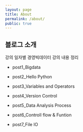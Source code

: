 ```yaml
---
layout: page
title: About
permalink: /about/
public: true
---
```


## 블로그 소개

강의 일자별 경영빅데이터 강의 내용 정리 
* post1_Bigdata
* post2_Hello Python
* post3_Variables and Operators
* post4_Version Control
* post5_Data Analysis Process

* post6_Controll flow & Funtion
* post7_File IO
  
